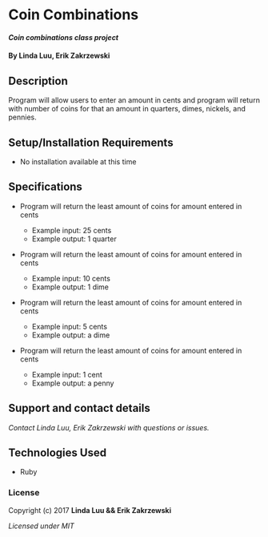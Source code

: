 # Coin Combinations

#### _Coin combinations class project_

#### By Linda Luu, Erik Zakrzewski

## Description
Program will allow users to enter an amount in cents and program will return with number of coins for that an amount in quarters, dimes, nickels, and pennies.

## Setup/Installation Requirements

* No installation available at this time


## Specifications

* Program will return the least amount of coins for amount entered in cents
  * Example input: 25 cents
  * Example output: 1 quarter

* Program will return the least amount of coins for amount entered in cents
  * Example input: 10 cents
  * Example output: 1 dime

* Program will return the least amount of coins for amount entered in cents
  * Example input: 5 cents
  * Example output: a dime

* Program will return the least amount of coins for amount entered in cents
  * Example input: 1 cent
  * Example output: a penny

## Support and contact details
  _Contact Linda Luu, Erik Zakrzewski with questions or issues._

## Technologies Used

* Ruby

### License
Copyright (c) 2017 **Linda Luu && Erik Zakrzewski**

*Licensed under MIT*
